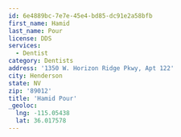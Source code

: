 ```yaml
---
id: 6e4889bc-7e7e-45e4-bd85-dc91e2a58bfb
first_name: Hamid
last_name: Pour
license: DDS
services:
  - Dentist
category: Dentists
address: '1350 W. Horizon Ridge Pkwy, Apt 122'
city: Henderson
state: NV
zip: '89012'
title: 'Hamid Pour'
_geoloc:
  lng: -115.05438
  lat: 36.017578
---
```

